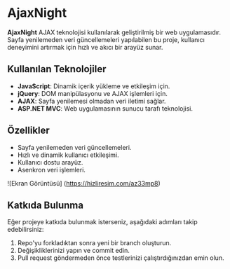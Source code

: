 # AjaxNight

**AjaxNight** AJAX teknolojisi kullanılarak geliştirilmiş bir web uygulamasıdır. Sayfa yenilemeden veri güncellemeleri yapılabilen bu proje, kullanıcı deneyimini artırmak için hızlı ve akıcı bir arayüz sunar.

## Kullanılan Teknolojiler
- **JavaScript**: Dinamik içerik yükleme ve etkileşim için.
- **jQuery**: DOM manipülasyonu ve AJAX işlemleri için.
- **AJAX**: Sayfa yenilemesi olmadan veri iletimi sağlar.
- **ASP.NET MVC**: Web uygulamasının sunucu tarafı teknolojisi.

## Özellikler
- Sayfa yenilemeden veri güncellemeleri.
- Hızlı ve dinamik kullanıcı etkileşimi.
- Kullanıcı dostu arayüz.
- Asenkron veri işlemleri.

![Ekran Görüntüsü] (https://hizliresim.com/az33mp8)

## Katkıda Bulunma

Eğer projeye katkıda bulunmak isterseniz, aşağıdaki adımları takip edebilirsiniz:
1. Repo'yu forkladıktan sonra yeni bir branch oluşturun.
2. Değişikliklerinizi yapın ve commit edin.
3. Pull request göndermeden önce testlerinizi çalıştırdığınızdan emin olun.

